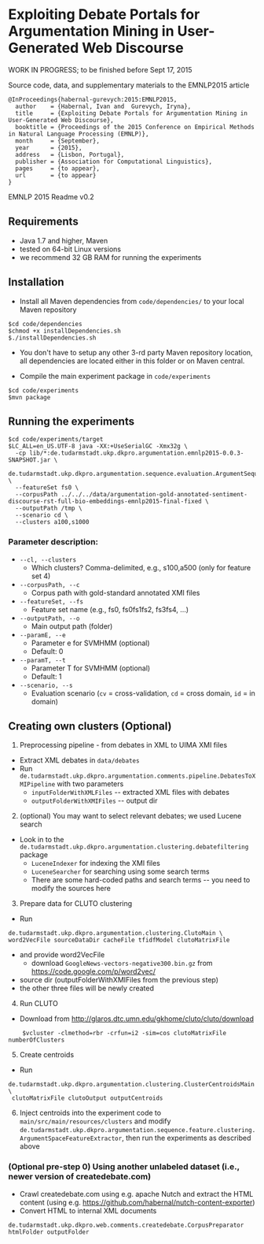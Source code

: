 # Exploiting Debate Portals for Argumentation Mining in User-Generated Web Discourse

WORK IN PROGRESS; to be finished before Sept 17, 2015

Source code, data, and supplementary materials to the EMNLP2015 article

```
@InProceedings{habernal-gurevych:2015:EMNLP2015,
  author    = {Habernal, Ivan and  Gurevych, Iryna},
  title     = {Exploiting Debate Portals for Argumentation Mining in User-Generated Web Discourse},
  booktitle = {Proceedings of the 2015 Conference on Empirical Methods in Natural Language Processing (EMNLP)},
  month     = {September},
  year      = {2015},
  address   = {Lisbon, Portugal},
  publisher = {Association for Computational Linguistics},
  pages     = {to appear},
  url       = {to appear}
}
```

EMNLP 2015
Readme v0.2

## Requirements

* Java 1.7 and higher, Maven
* tested on 64-bit Linux versions
* we recommend 32 GB RAM for running the experiments

## Installation

* Install all Maven dependencies from `code/dependencies/` to your local Maven repository

```
$cd code/dependencies
$chmod +x installDependencies.sh
$./installDependencies.sh
```

* You don't have to setup any other 3-rd party Maven repository location, all dependencies are located either in this folder or on Maven central.

* Compile the main experiment package in `code/experiments`

```
$cd code/experiments
$mvn package
```

## Running the experiments

```
$cd code/experiments/target
$LC_ALL=en_US.UTF-8 java -XX:+UseSerialGC -Xmx32g \
  -cp lib/*:de.tudarmstadt.ukp.dkpro.argumentation.emnlp2015-0.0.3-SNAPSHOT.jar \
  de.tudarmstadt.ukp.dkpro.argumentation.sequence.evaluation.ArgumentSequenceLabelingEvaluation \
  --featureSet fs0 \
  --corpusPath ../../../data/argumentation-gold-annotated-sentiment-discourse-rst-full-bio-embeddings-emnlp2015-final-fixed \
  --outputPath /tmp \
  --scenario cd \
  --clusters a100,s1000
```

### Parameter description:

* `--cl, --clusters`
  * Which clusters? Comma-delimited, e.g., s100,a500 (only for feature set 4)
* `--corpusPath, --c`
  * Corpus path with gold-standard annotated XMI files
* `--featureSet, --fs`
  * Feature set name (e.g., fs0, fs0fs1fs2, fs3fs4, ...)
* `--outputPath, --o`
  * Main output path (folder)
* `--paramE, --e`
  * Parameter e for SVMHMM (optional)
  * Default: 0
* `--paramT, --t`
  * Parameter T for SVMHMM (optional)
  * Default: 1
* `--scenario, --s`
  * Evaluation scenario (`cv` = cross-validation, `cd` = cross domain, `id` = in domain)

## Creating own clusters (Optional)

1. Preprocessing pipeline - from debates in XML to UIMA XMI files
  * Extract XML debates in `data/debates`
  * Run `de.tudarmstadt.ukp.dkpro.argumentation.comments.pipeline.DebatesToXMIPipeline` with two parameters
    * `inputFolderWithXMLFiles` -- extracted XML files with debates
    * `outputFolderWithXMIFiles` -- output dir 
2. (optional) You may want to select relevant debates; we used Lucene search
  * Look in to the `de.tudarmstadt.ukp.dkpro.argumentation.clustering.debatefiltering` package
    * `LuceneIndexer` for indexing the XMI files
    * `LuceneSearcher` for searching using some search terms
    * There are some hard-coded paths and search terms -- you need to modify the sources here
3. Prepare data for CLUTO clustering
  * Run
```
de.tudarmstadt.ukp.dkpro.argumentation.clustering.ClutoMain \
word2VecFile sourceDataDir cacheFile tfidfModel clutoMatrixFile
```
  * and provide word2VecFile
    * download `GoogleNews-vectors-negative300.bin.gz` from https://code.google.com/p/word2vec/
  * source dir (outputFolderWithXMIFiles from the previous step)
  * the other three files will be newly created
4. Run CLUTO
  * Download from http://glaros.dtc.umn.edu/gkhome/cluto/cluto/download
```
	$vcluster -clmethod=rbr -crfun=i2 -sim=cos clutoMatrixFile numberOfClusters
```
5. Create centroids
  * Run
```
de.tudarmstadt.ukp.dkpro.argumentation.clustering.ClusterCentroidsMain \
 clutoMatrixFile clutoOutput outputCentroids
```
6. Inject centroids into the experiment code to `main/src/main/resources/clusters` and modify `de.tudarmstadt.ukp.dkpro.argumentation.sequence.feature.clustering.ArgumentSpaceFeatureExtractor`, then run the experiments as described above

### (Optional pre-step 0) Using another unlabeled dataset (i.e., newer version of createdebate.com)

* Crawl createdebate.com using e.g. apache Nutch and extract the HTML content (using e.g. https://github.com/habernal/nutch-content-exporter)
* Convert HTML to internal XML documents
```
de.tudarmstadt.ukp.dkpro.web.comments.createdebate.CorpusPreparator htmlFolder outputFolder
```

